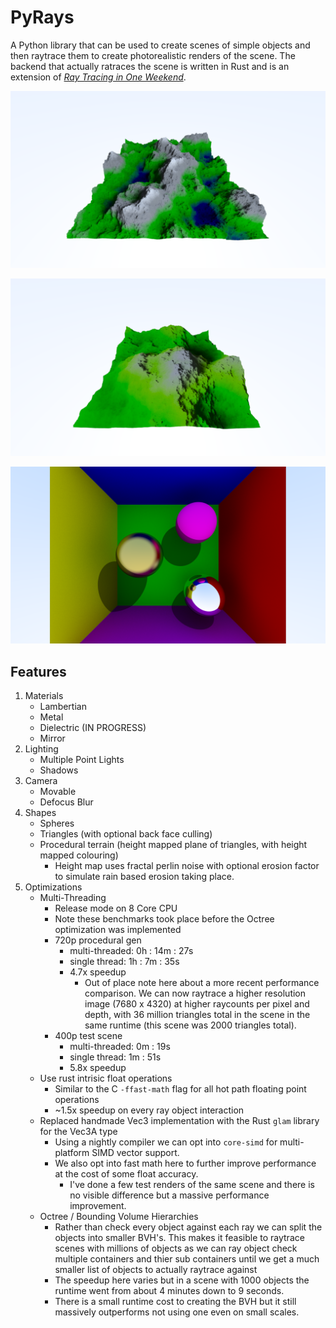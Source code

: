 # PyRays

A Python library that can be used to create scenes of simple objects and then raytrace them to create
photorealistic renders of the scene. The backend that actually  ratraces the scene is written in Rust
and is an extension of [_Ray Tracing in One Weekend_](https://raytracing.github.io/books/RayTracingInOneWeekend.html).

![Example Render1](https://github.com/KianShepherd/pyrays/blob/main/examples/example_proc1/proc1.png)

![Example Render2](https://github.com/KianShepherd/pyrays/blob/main/examples/example_proc2/proc2.png)

![Example Render3](https://github.com/KianShepherd/pyrays/blob/main/examples/test_scene/example.png)

## Features

1. Materials 
    * Lambertian
    * Metal
    * Dielectric (IN PROGRESS)
    * Mirror
2. Lighting
    * Multiple Point Lights
    * Shadows
3. Camera
    * Movable
    * Defocus Blur
4. Shapes
    * Spheres
    * Triangles (with optional back face culling)
    * Procedural terrain (height mapped plane of triangles, with height mapped colouring)
        * Height map uses fractal perlin noise with optional erosion factor to simulate rain based
          erosion taking place.
5. Optimizations
   * Multi-Threading
     * Release mode on 8 Core CPU
     * Note these benchmarks took place before the Octree optimization was implemented
     * 720p procedural gen
         * multi-threaded: 0h : 14m : 27s
         * single thread: 1h : 7m : 35s
         * 4.7x speedup
           * Out of place note here about a more recent performance comparison.
             We can now raytrace a higher resolution image (7680 x 4320) at higher raycounts per pixel and depth,
             with 36 million triangles total in the scene in the same runtime (this scene was 2000 triangles total).
     * 400p test scene
         * multi-threaded: 0m : 19s
         * single thread: 1m : 51s
         * 5.8x speedup
    * Use rust intrisic float operations
        * Similar to the C `-ffast-math` flag for all hot path floating point operations
        * ~1.5x speedup on every ray object interaction
    * Replaced handmade Vec3 implementation with the Rust `glam` library for the Vec3A type
        * Using a nightly compiler we can opt into `core-simd` for multi-platform SIMD vector support.
        * We also opt into fast math here to further improve performance at the cost of some float accuracy.
          * I've done a few test renders of the same scene and there is no visible difference but a massive
            performance improvement.
    * Octree / Bounding Volume Hierarchies
        * Rather than check every object against each ray we can split the objects into smaller BVH's.
          This makes it feasible to raytrace scenes with millions of objects as we can ray object check
          multiple containers and thier sub containers until we get a much smaller list of objects to actually
          raytrace against
        * The speedup here varies but in a scene with 1000 objects the runtime went from about 4 minutes
          down to 9 seconds.
        * There is a small runtime cost to creating the BVH but it still massively outperforms not using one
          even on small scales.
